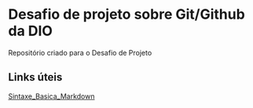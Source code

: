 # Desafio de projeto sobre Git/Github da DIO
Repositório criado para o Desafio de Projeto

## Links úteis
[Sintaxe_Basica_Markdown](http://www.markdownguide.org/basic-syntax/)
